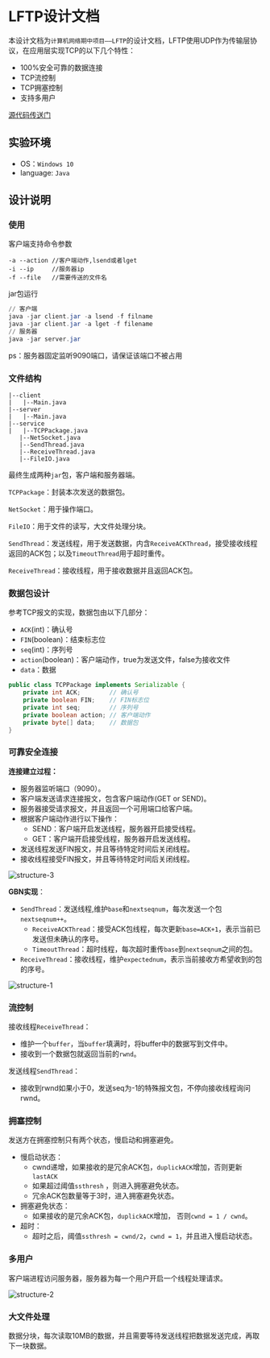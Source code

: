 # LFTP设计文档

本设计文档为`计算机网络期中项目——LFTP`的设计文档，LFTP使用UDP作为传输层协议，在应用层实现TCP的以下几个特性：

* 100%安全可靠的数据连接
* TCP流控制
* TCP拥塞控制
* 支持多用户

[源代码传送门](https://github.com/CookiesChen/LFTP)

## 实验环境

* OS：`Windows 10`
* language: `Java`

## 设计说明

### 使用

客户端支持命令参数

```
-a --action //客户端动作,lsend或者lget
-i --ip     //服务器ip
-f --file   //需要传送的文件名
```

jar包运行

```powershell
// 客户端
java -jar client.jar -a lsend -f filname
java -jar client.jar -a lget -f filename
// 服务器
java -jar server.jar
```

ps：服务器固定监听9090端口，请保证该端口不被占用

### 文件结构

 ```
|--client
|	|--Main.java
|--server
|	|--Main.java
|--service
|	|--TCPPackage.java
	|--NetSocket.java
	|--SendThread.java
	|--ReceiveThread.java
	|--FileIO.java
 ```

最终生成两种`jar`包，客户端和服务器端。

`TCPPackage`：封装本次发送的数据包。

`NetSocket`：用于操作端口。

`FileIO`：用于文件的读写，大文件处理分块。

`SendThread`：发送线程，用于发送数据，内含`ReceiveACKThread`，接受接收线程返回的ACK包；以及`TimeoutThread`用于超时重传。

`ReceiveThread`：接收线程，用于接收数据并且返回ACK包。

### 数据包设计

参考TCP报文的实现，数据包由以下几部分：

* `ACK`(int)：确认号
* `FIN`(boolean)：结束标志位
* `seq`(int)：序列号
* `action`(boolean)：客户端动作，true为发送文件，false为接收文件
* `data`：数据

```java
public class TCPPackage implements Serializable {
    private int ACK; 	 	// 确认号
    private boolean FIN; 	// FIN标志位
    private int seq;     	// 序列号
    private boolean action; // 客户端动作
    private byte[] data; 	// 数据包
}
```

### 可靠安全连接

 **连接建立过程：**

* 服务器监听端口（9090）。
* 客户端发送请求连接报文，包含客户端动作(GET or SEND)。
* 服务器接受请求报文，并且返回一个可用端口给客户端。
* 根据客户端动作进行以下操作：
  * SEND：客户端开启发送线程，服务器开启接受线程。
  * GET：客户端开启接受线程，服务器开启发送线程。
* 发送线程发送FIN报文，并且等待特定时间后关闭线程。
* 接收线程接受FIN报文，并且等待特定时间后关闭线程。

![structure-3](img/structure-3.png)

**GBN实现**：

* `SendThread`：发送线程,维护`base`和`nextseqnum`，每次发送一个包`nextseqnum++`。
  * `ReceiveACKThread`：接受ACK包线程，每次更新`base=ACK+1`，表示当前已发送但未确认的序号。
  * `TimeoutThread`：超时线程，每次超时重传`base`到`nextseqnum`之间的包。
* `ReceiveThread`：接收线程，维护`expectednum`，表示当前接收方希望收到的包的序号。

![structure-1](img/structure-1.png)

### 流控制

接收线程`ReceiveThread`：

* 维护一个`buffer`，当`buffer`填满时，将buffer中的数据写到文件中。
* 接收到一个数据包就返回当前的`rwnd`。

发送线程`SendThread`：

* 接收到rwnd如果小于0，发送seq为-1的特殊报文包，不停向接收线程询问rwnd。

### 拥塞控制

发送方在拥塞控制只有两个状态，慢启动和拥塞避免。

* 慢启动状态：
  * cwnd递增，如果接收的是冗余ACK包，`duplickACK`增加，否则更新`lastACK`
  * 如果超过阈值`ssthresh` ，则进入拥塞避免状态。
  * 冗余ACK包数量等于3时，进入拥塞避免状态。
* 拥塞避免状态：
  * 如果接收的是冗余ACK包，`duplickACK`增加， 否则`cwnd = 1 / cwnd`。
* 超时：
  * 超时之后，阈值`ssthresh = cwnd/2`，`cwnd = 1`，并且进入慢启动状态。

### 多用户

客户端进程访问服务器，服务器为每一个用户开启一个线程处理请求。

![structure-2](img/structure-2.png)

### 大文件处理

数据分块，每次读取10MB的数据，并且需要等待发送线程把数据发送完成，再取下一块数据。